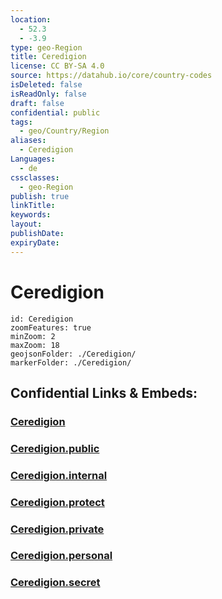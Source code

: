 ```yaml
---
location:
  - 52.3
  - -3.9
type: geo-Region
title: Ceredigion
license: CC BY-SA 4.0
source: https://datahub.io/core/country-codes
isDeleted: false
isReadOnly: false
draft: false
confidential: public
tags:
  - geo/Country/Region
aliases:
  - Ceredigion
Languages:
  - de
cssclasses:
  - geo-Region
publish: true
linkTitle:
keywords:
layout:
publishDate:
expiryDate:
---
```


# Ceredigion

```leaflet
id: Ceredigion
zoomFeatures: true 
minZoom: 2 
maxZoom: 18
geojsonFolder: ./Ceredigion/
markerFolder: ./Ceredigion/
```


## Confidential Links & Embeds: 

### [Ceredigion](/_Standards/Earth/Continent/Europe/Europe~North/UK/Wales/counties~Wales/Ceredigion.md) 

### [Ceredigion.public](/_public/Earth/Continent/Europe/Europe~North/UK/Wales/counties~Wales/Ceredigion.public.md) 

### [Ceredigion.internal](/_internal/Earth/Continent/Europe/Europe~North/UK/Wales/counties~Wales/Ceredigion.internal.md) 

### [Ceredigion.protect](/_protect/Earth/Continent/Europe/Europe~North/UK/Wales/counties~Wales/Ceredigion.protect.md) 

### [Ceredigion.private](/_private/Earth/Continent/Europe/Europe~North/UK/Wales/counties~Wales/Ceredigion.private.md) 

### [Ceredigion.personal](/_personal/Earth/Continent/Europe/Europe~North/UK/Wales/counties~Wales/Ceredigion.personal.md) 

### [Ceredigion.secret](/_secret/Earth/Continent/Europe/Europe~North/UK/Wales/counties~Wales/Ceredigion.secret.md)

